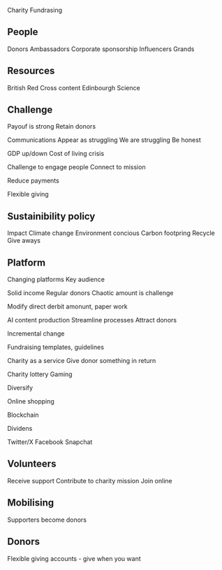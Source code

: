 Charity Fundrasing

## People

Donors
Ambassadors
Corporate sponsorship
Influencers
Grands

## Resources

British Red Cross content
Edinbourgh Science


## Challenge

Payouf is strong
Retain donors

Communications
Appear as struggling
We are struggling
Be honest

GDP up/down
Cost of living crisis

Challenge to engage people
Connect to mission

Reduce payments

Flexible giving

## Sustainibility policy

Impact
Climate change
Environment concious
Carbon footpring
Recycle
Give aways


## Platform

Changing platforms
Key audience

Solid income
Regular donors 
Chaotic amount is challenge

Modify direct derbit amonunt, paper work

AI content production
Streamline processes
Attract donors

Incremental change

Fundraising templates, guidelines

Charity as a service
Give donor something in return

Charity lottery
Gaming

Diversify

Online shopping

Blockchain

Dividens

Twitter/X
Facebook 
Snapchat

## Volunteers 

Receive support 
Contribute to charity mission
Join online
 
## Mobilising

Supporters become donors


## Donors

Flexible giving accounts - give when you want


